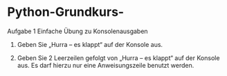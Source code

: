# Python-Grundkurs-
Aufgabe 1
Einfache Übung zu Konsolenausgaben

1.	Geben Sie „Hurra – es klappt“ auf der Konsole aus.

2.	Geben Sie 2 Leerzeilen gefolgt von „Hurra – es klappt“ auf der Konsole aus. Es darf hierzu nur eine Anweisungszeile benutzt werden.
